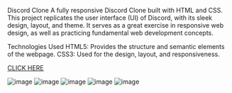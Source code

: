 Discord Clone
A fully responsive Discord Clone built with HTML and CSS. This project replicates the user interface (UI) of Discord, with its sleek design, layout, and theme. It serves as a great exercise in responsive web design, as well as practicing fundamental web development concepts.

Technologies Used
HTML5: Provides the structure and semantic elements of the webpage.
CSS3: Used for the design, layout, and responsiveness.


[CLICK HERE](https://dicordbyrose.netlify.app/)

![image](https://github.com/user-attachments/assets/788bbfb8-19c5-47ed-87bc-2bb322376d20)
![image](https://github.com/user-attachments/assets/73b2b8dd-f996-4066-9783-569506b84121)
![image](https://github.com/user-attachments/assets/73b9fdeb-3ca2-426a-83f8-3770b6823ed5)
![image](https://github.com/user-attachments/assets/ded5e1d8-03b4-487e-b7e6-4ab260421b3e)
![image](https://github.com/user-attachments/assets/d5ff2894-fdf6-45c0-9d61-43785e9f82c5)

